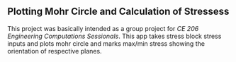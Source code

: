 ## Plotting Mohr Circle and Calculation of Stressess
This project was basically intended as a group project for *CE 206 Engineering Computations Sessionals*. 
This app takes stress block stress inputs and plots mohr circle and marks max/min stress showing the orientation of respective planes.
